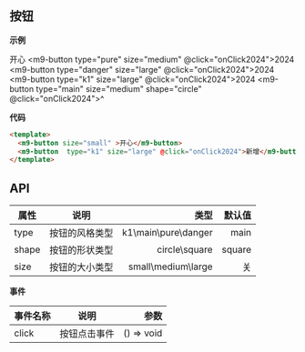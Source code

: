 ## 按钮

**示例**

<m9-button size="small">开心</m9-button>
<m9-button type="pure" size="medium" @click="onClick2024">2024</m9-button>
<m9-button type="danger" size="large" @click="onClick2024">2024</m9-button>
<m9-button type="k1" size="large" @click="onClick2024">2024</m9-button>
<m9-button type="main" size="medium" shape="circle" @click="onClick2024">^</m9-button>

**代码**

```html
<template>
  <m9-button size="small" >开心</m9-button>
  <m9-button  type="k1" size="large" @click="onClick2024">新增</m9-button>
</template>
```

## API

| 属性           | 说明          |     类型            | 默认值  |
| ------------- |:-------------:|--------------------:| ------: |
| type          | 按钮的风格类型 | k1\main\pure\danger |  main   |
| shape         | 按钮的形状类型 | circle\square       |  square |
| size          | 按钮的大小类型 | small\medium\large  |  关     |

**事件**

| 事件名称           | 说明          | 参数       |
| -------------     |:-------------:| ----------:|
| click             | 按钮点击事件   | () => void |

<script setup>
  const onClick2024 = (e) => {
    // e.stopPropagation()
    console.log('🚀 ~ onClick2024: ', e, onClick2024)
  }
</script>
